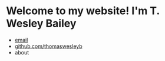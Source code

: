 <!DOCTYPE html>
<html>
  <head>
    <title>
      Wesley Bailey's Website
    </title>
  </head>
  <body>
    <div class="container">
      <div class="blurb">
        <h1>Welcome to my website! I'm T. Wesley Bailey</h1>
      </div>
    </div>
    <footer>
      <ul>
        <li><a href="mailto:weschess@yahoo.com">email</a></li>
        <li>
          <a href="https://github.com/thomaswesleyb">github.com/thomaswesleyb</a>
        </li>
        <li> 
          about
        </li>
      </ul>
    </footer>
  </body>
</html>
